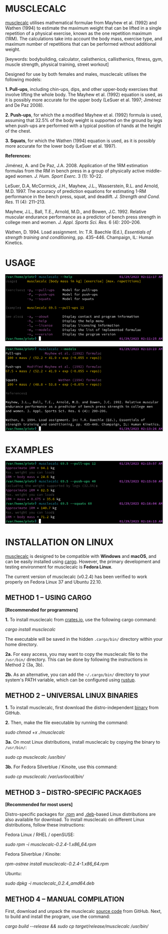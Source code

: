 # MUSCLECALC

[musclecalc](https://github.com/piotrbajdek/musclecalc) utilises mathematical formulae from Mayhew et al. (1992) and Wathen (1994) to estimate the maximum weight that can be lifted in a single repetition of a physical exercise, known as the one repetition maximum (1RM). The calculations take into account the body mass, exercise type, and maximum number of repetitions that can be performed without additional weight.

[keywords: bodybuilding, calculator, calisthenics, callisthenics, fitness, gym, muscle strength, physical training, street workout]

Designed for use by both females and males, musclecalc utilises the following models:

**1. Pull-ups**, including chin-ups, dips, and other upper-body exercises that involve lifting the whole body. The Mayhew et al. (1992) equation is used, as it is possibly more accurate for the upper body (LeSuer et al. 1997; Jiménez and De Paz 2008).

**2. Push-ups**, for which the a modified Mayhew et al. (1992) formula is used, assuming that 32.5% of the body weight is supported on the ground by legs when push-ups are performed with a typical position of hands at the height of the chest.

**3. Squats**, for which the Wathen (1994) equation is used, as it is possibly more accurate for the lower body (LeSuer et al. 1997).

**References:**

Jiménez, A. and De Paz, J.A. 2008. Application of the 1RM estimation formulas from the RM in bench press in a group of physically active middle-aged women. _J. Hum. Sport Exerc._ 3 (1): 10–22.

LeSuer, D.A, McCormick, J.H., Mayhew, J.L., Wasserstein, R.L. and Arnold, M.D. 1997. The accuracy of prediction equations for estimating 1-RM performance in the bench press, squat, and deadlift. _J. Strength and Cond. Res._ 11 (4): 211–213.

Mayhew, J.L., Ball, T.E., Arnold, M.D., and Bowen, J.C. 1992. Relative muscular endurance performance as a predictor of bench press strength in college men and women. _J. Appl. Sports Sci. Res._ 6 (4): 200–206.

Wathen, D. 1994. Load assignment. In: T.R. Baechle (Ed.), _Essentials of strength training and conditioning_, pp. 435–446. Champaign, IL: Human Kinetics.

# USAGE

![help-image](https://github.com/piotrbajdek/musclecalc/blob/main/docs/images/help-image.png?raw=true)

![models-image](https://github.com/piotrbajdek/musclecalc/blob/main/docs/images/models-image.png?raw=true)

# EXAMPLES

![example-image-1](https://github.com/piotrbajdek/musclecalc/blob/main/docs/images/example-image-1.png?raw=true)

# INSTALLATION ON LINUX

[musclecalc](https://github.com/piotrbajdek/musclecalc) is designed to be compatible with **Windows** and **macOS**, and can be easily installed using [cargo](https://www.rust-lang.org/tools/install). However, the primary development and testing environment for musclecalc is **Fedora Linux**.

The current version of musclecalc (v0.2.4) has been verified to work properly on Fedora Linux 37 and Ubuntu 22.10.

## METHOD 1 – USING CARGO

**[Recommended for programmers]**

**1.** To install musclecalc from [crates.io](https://crates.io/crates/musclecalc), use the following cargo command:

_cargo install musclecalc_

The executable will be saved in the hidden `.cargo/bin/` directory within your home directory.

**2a.** For easy access, you may want to copy the musclecalc file to the `/usr/bin/` directory. This can be done by following the instructions in Method 2 (3a, 3b).

**2b.** As an alternative, you can add the `~/.cargo/bin/` directory to your system's PATH variable, which can be configured using [rustup](https://www.rust-lang.org/tools/install).

## METHOD 2 – UNIVERSAL LINUX BINARIES

**1.** To install musclecalc, first download the distro-independent [binary](https://github.com/piotrbajdek/musclecalc/releases/download/v0.2.4/musclecalc) from GitHub.

**2.** Then, make the file executable by running the command:

_sudo chmod +x ./musclecalc_

**3a.** On most Linux distributions, install musclecalc by copying the binary to `/usr/bin/`:

_sudo cp musclecalc /usr/bin/_

**3b.** For Fedora Silverblue / Kinoite, use this command:

_sudo cp musclecalc /var/usrlocal/bin/_

## METHOD 3 – DISTRO-SPECIFIC PACKAGES

**[Recommended for most users]**

Distro-specific packages for [.rpm](https://github.com/piotrbajdek/musclecalc/releases/download/v0.2.4/musclecalc-0.2.4-1.x86_64.rpm) and [.deb](https://github.com/piotrbajdek/musclecalc/releases/download/v0.2.4/musclecalc_0.2.4_amd64.deb)-based Linux distributions are also available for download. To install musclecalc on different Linux distributions, follow these instructions:

Fedora Linux / RHEL / openSUSE:

_sudo rpm -i musclecalc-0.2.4-1.x86_64.rpm_

Fedora Silverblue / Kinoite:

_rpm-ostree install musclecalc-0.2.4-1.x86_64.rpm_

Ubuntu:

_sudo dpkg -i musclecalc_0.2.4_amd64.deb_

## METHOD 4 – MANUAL COMPILATION

First, download and unpack the musclecalc [source code](https://github.com/piotrbajdek/musclecalc/archive/refs/tags/v0.2.4.zip) from GitHub. Next, to build and install the program, use the command:

_cargo build \--release && sudo cp target/release/musclecalc /usr/bin/_
